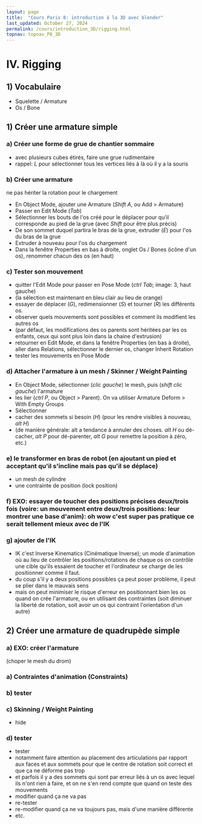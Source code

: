 ```yaml
---
layout: page
title:  "Cours Paris 8: introduction à la 3D avec blender"
last_updated: October 27, 2024
permalink: /cours/introduction_3D/rigging.html
topnav: topnav_P8_3D
---
```


# IV. Rigging

## 1) Vocabulaire
- Squelette / Armature
- Os / Bone

## 1) Créer une armature simple

### a) Créer une forme de grue de chantier sommaire
- avec plusieurs cubes étirés, faire une grue rudimentaire
- rappel: *L* pour sélectionner tous les vertices liés à là où il y a la souris

### b) Créer une armature
ne pas hériter la rotation pour le chargement
- En Object Mode, ajouter une Armature (*Shift A*, ou Add > Armature)
- Passer en Edit Mode (*Tab*) 
- Sélectionner les bouts de l'os créé pour le déplacer pour qu'il corresponde au pied de la grue (avec *Shift* pour être plus précis)
- De son sommet duquel partira le bras de la grue, extruder (*E*) pour l'os du bras de la grue
- Extruder à nouveau pour l'os du chargement
- Dans la fenêtre Properties en bas à droite, onglet Os / Bones (icône d'un os), renommer chacun des os (en haut)

### c) Tester son mouvement
- quitter l'Edit Mode pour passer en Pose Mode (*ctrl Tab*; image: 3, haut gauche)
- (la sélection est maintenant en bleu clair au lieu de orange)
- essayer de déplacer (*G*), redimensionner (*S*) et tourner (*R*) les différents os.
- observer quels mouvements sont possibles et comment ils modifient les autres os
- (par défaut, les modifications des os parents sont héritées par les os enfants, ceux qui sont plus loin dans la chaine d'extrusion)
- retourner en Edit Mode, et dans la fenêtre Properties (en bas à droite), aller dans Relations, sélectionner le dernier os, changer Inherit Rotation
- tester les mouvements en Pose Mode

### d) Attacher l'armature à un mesh / Skinner / Weight Painting
- En Object Mode, sélectionner (*clic gauche*) le mesh, puis (*shift clic gauche*) l'armature
- les lier (*ctrl P*, ou Object > Parent). On va utiliser Armature Deform > With Empty Groups
- Sélectionner
- cacher des sommets si besoin (*H*) (pour les rendre visibles à nouveau, *alt H*)
- (de manière générale: alt a tendance à annuler des choses. *alt H* ou dé-cacher, *alt P* pour dé-parenter, *alt G* pour remettre la position à zéro, etc.)

### e) le transformer en bras de robot (en ajoutant un pied et acceptant qu'il s'incline mais pas qu'il se déplace)
- un mesh de cylindre
- une contrainte de position (lock position)

### f) EXO: essayer de toucher des positions précises deux/trois fois (voire: un mouvement entre deux/trois positions: leur montrer une base d'anim): oh wow c'est super pas pratique ce serait tellement mieux avec de l'IK

### g) ajouter de l'IK
- IK c'est Inverse Kinematics (Cinématique Inverse); un mode d'animation où au lieu de contrôler les positions/rotations de chaque os on contrôle une cible qu'ils essaient de toucher et l'ordinateur se charge de les positionner comme il faut.
- du coup s'il y a deux positions possibles ça peut poser problème, il peut se plier dans le mauvais sens
- mais on peut minimiser le risque d'erreur en positionnant bien les os quand on crée l'armature, ou en utilisant des contraintes (soit diminuer la liberté de rotation, soit avoir un os qui contraint l'orientation d'un autre)

## 2) Créer une armature de quadrupède simple

### a) EXO: créer l'armature
(choper le mesh du drom)
### a) Contraintes d'animation (Constraints)
### b) tester
### c) Skinning / Weight Painting
- hide
### d) tester
- tester
- notamment faire attention au placement des articulations par rapport aux faces et aux sommets pour que le centre de rotation soit correct et que ça ne déforme pas trop
- et parfois il y a des sommets qui sont par erreur liés à un os avec lequel ils n'ont rien à faire, et on ne s'en rend compte que quand on teste des mouvements
- modifier quand ça ne va pas
- re-tester
- re-modifier quand ça ne va toujours pas, mais d'une manière différente
- etc.
